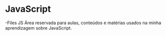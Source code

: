 # JavaScript

-Files JS
Área reservada para aulas, conteúdos e matérias usados na minha aprendizagem sobre JavaScript.
